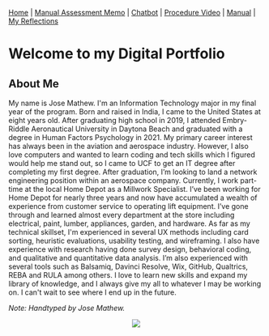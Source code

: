 [Home](index.md) | [Manual Assessment Memo](manual_assessment_memo.md) | [Chatbot](chatbot.md) | [Procedure Video](procedure_video.md) | [Manual](manual.md) | [My Reflections](reflective_blogs.md) 

# Welcome to my Digital Portfolio

## About Me 
My name is Jose Mathew. I'm an Information Technology major in my final year of the program. Born and raised in India, I came to the United States at eight years old. After graduating high school in 2019, I attended Embry-Riddle Aeronautical University in Daytona Beach and graduated with a degree in Human Factors Psychology in 2021. My primary career interest has always been in the aviation and aerospace industry. However, I also love computers and wanted to learn coding and tech skills which I figured would help me stand out, so I came to UCF to get an IT degree after completing my first degree. After graduation, I’m looking to land a network engineering position within an aerospace company. Currently, I work part-time at the local Home Depot as a Millwork Specialist. I’ve been working for Home Depot for nearly three years and now have accumulated a wealth of experience from customer service to operating lift equipment. I’ve gone through and learned almost every department at the store including electrical, paint, lumber, appliances, garden, and hardware. As far as my technical skillset, I'm experienced in several UX methods including card sorting, heuristic evaluations, usability testing, and wireframing. I also have experience with research having done survey design, behavioral coding, and qualitative and quantitative data analysis. I’m also experienced with several tools such as Balsamiq, Davinci Resolve, Wix, GitHub, Qualtrics, REBA and RULA among others. I love to learn new skills and expand my library of knowledge, and I always give my all to whatever I may be working on. I can't wait to see where I end up in the future.

*Note: Handtyped by Jose Mathew.*


<center><img src="https://i.imgur.com/D5vzGWt.jpeg"></center>
